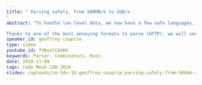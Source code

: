 ```yaml
---
title: " Parsing safely, from 500MB/S to 2GB/s
"
abstract: "To handle low level data, we now have a few safe languages, and good parsing libraries, to make sure untrusted data will never overstep its bounds. Unfortunately, when we need performance, we will too often resort to handwritten state machines, generally in C, and maybe a little assembly while we're at it.

Thanks to one of the most annoying formats to parse (HTTP), we will see how we can write a naive parser in Rust, and transform it to beat state of the art handwritten C parsers while keeping it as readable and safe as the original one."
speaker_id: geoffroy-couprie
type: video
youtube_id: 7VNsmlCAmHU
keywords: Parser, Combinators, Rust,
date: 2018-11-09
tags: Code Mesh LDN 2018
slides: /uploads/cm-ldn-18-geoffroy-couprie-parsing-safely-from-500mb-s-to-2gb-s-compressed.pdf
---
```


